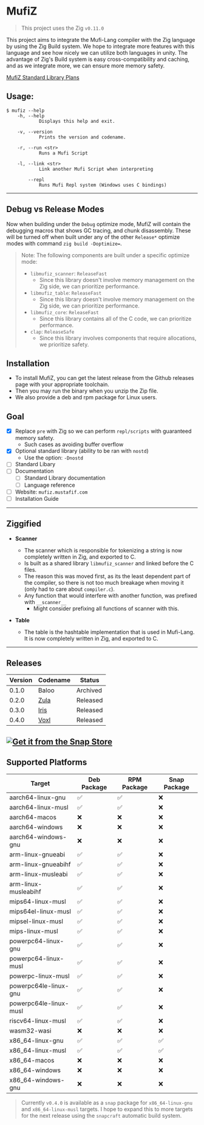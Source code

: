 # MufiZ

> This project uses the Zig `v0.11.0`

This project aims to integrate the Mufi-Lang compiler with the Zig language by using the 
Zig Build system. We hope to integrate more features with this language and see how nicely 
we can utilize both languages in unity. The advantage of Zig's Build system is easy cross-compatibility and caching, and as we integrate more,
we can ensure more memory safety.

[MufiZ Standard Library Plans](stdlib.md)

## Usage:

```shell
$ mufiz --help 
    -h, --help
            Displays this help and exit.

    -v, --version
            Prints the version and codename.

    -r, --run <str>
            Runs a Mufi Script

    -l, --link <str>
            Link another Mufi Script when interpreting

        --repl
            Runs Mufi Repl system (Windows uses C bindings)
```

---

## Debug vs Release Modes

Now when building under the `Debug` optimize mode, MufiZ will contain the debugging macros
that shows GC tracing, and chunk disassembly. These will be turned off when built under any of
the other `Release*` optimize modes with command `zig build -Doptimize=`.

> Note: The following components are built under a specific optimize mode:
>
> - `libmufiz_scanner`: `ReleaseFast`
>   - Since this library doesn't involve memory management on the Zig side, we can prioritize performance.
> - `libmufiz_table`: `ReleaseFast`
>   - Since this library doesn't involve memory management on the Zig side, we can prioritize performance.
> - `libmufiz_core`: `ReleaseFast`
>   - Since this library contains all of the C code, we can prioritize performance.
> - `clap`: `ReleaseSafe`
>   - Since this library involves components that require allocations, we prioritize safety.

## Installation

- To install MufiZ, you can get the latest release from the Github releases page with your appropriate toolchain.
- Then you may run the binary when you unzip the Zip file.
- We also provide a deb and rpm package for Linux users.

## Goal

- [X] Replace `pre` with Zig so we can perform `repl/scripts` with guaranteed memory safety.
  - Such cases as avoiding buffer overflow
- [X] Optional standard library (ability to be ran with `nostd`)
  - Use the option: `-Dnostd`
- [ ] Standard Libary
- [ ] Documentation
  - [ ] Standard Library documentation
  - [ ] Language reference
- [ ] Website: `mufiz.mustafif.com`
- [ ] Installation Guide

---

## Ziggified

- **Scanner**
  - The scanner which is responsible for tokenizing a string is now completely written in Zig, and exported to C.
  - Is built as a shared library `libmufiz_scanner` and linked before the C files.
  - The reason this was moved first, as its the least dependent part of the compiler, so there is not
  too much breakage when moving it (only had to care about `compiler.c`).
  - Any function that would interfere with another function, was prefixed with `__scanner__`
    - Might consider prefixing all functions of scanner with this.

- **Table**  
  - The table is the hashtable implementation that is used in Mufi-Lang. It is now completely written in Zig, and exported to C.

---

## Releases

| Version | Codename                                                      | Status   |
| ------- | ------------------------------------------------------------- | -------- |
| 0.1.0   | Baloo                                                         | Archived |
| 0.2.0   | [Zula](https://github.com/Mustafif/MufiZ/releases/tag/v0.2.0) | Released |
| 0.3.0   | [Iris](https://github.com/Mustafif/MufiZ/releases/tag/v0.3.0) | Released |
| 0.4.0   | [Voxl](https://github.com/Mustafif/MufiZ/releases/tag/v0.4.0) | Released |

[![Get it from the Snap Store](https://snapcraft.io/static/images/badges/en/snap-store-black.svg)](https://snapcraft.io/mufiz)
---

## Supported Platforms

| Target                 | Deb Package        | RPM Package        | Snap Package       |
| ---------------------- | ------------------ | ------------------ | ------------------ |
| aarch64-linux-gnu      | :white_check_mark: | :white_check_mark: | :x:                |
| aarch64-linux-musl     | :white_check_mark: | :white_check_mark: | :x:                |
| aarch64-macos          | :x:                | :x:                | :x:                |
| aarch64-windows        | :x:                | :x:                | :x:                |
| aarch64-windows-gnu    | :x:                | :x:                | :x:                |
| arm-linux-gnueabi      | :white_check_mark: | :white_check_mark: | :x:                |
| arm-linux-gnueabihf    | :white_check_mark: | :white_check_mark: | :x:                |
| arm-linux-musleabi     | :white_check_mark: | :white_check_mark: | :x:                |
| arm-linux-musleabihf   | :white_check_mark: | :white_check_mark: | :x:                |
| mips64-linux-musl      | :white_check_mark: | :white_check_mark: | :x:                |
| mips64el-linux-musl    | :white_check_mark: | :white_check_mark: | :x:                |
| mipsel-linux-musl      | :white_check_mark: | :white_check_mark: | :x:                |
| mips-linux-musl        | :white_check_mark: | :white_check_mark: | :x:                |
| powerpc64-linux-gnu    | :white_check_mark: | :white_check_mark: | :x:                |
| powerpc64-linux-musl   | :white_check_mark: | :white_check_mark: | :x:                |
| powerpc-linux-musl     | :white_check_mark: | :white_check_mark: | :x:                |
| powerpc64le-linux-gnu  | :white_check_mark: | :white_check_mark: | :x:                |
| powerpc64le-linux-musl | :white_check_mark: | :white_check_mark: | :x:                |
| riscv64-linux-musl     | :white_check_mark: | :white_check_mark: | :x:                |
| wasm32-wasi            | :x:                | :x:                | :x:                |
| x86_64-linux-gnu       | :white_check_mark: | :white_check_mark: | :white_check_mark: |
| x86_64-linux-musl      | :white_check_mark: | :white_check_mark: | :white_check_mark: |
| x86_64-macos           | :x:                | :x:                | :x:                |
| x86_64-windows         | :x:                | :x:                | :x:                |
| x86_64-windows-gnu     | :x:                | :x:                | :x:                |

> Currently `v0.4.0` is available as a `snap` package for `x86_64-linux-gnu` and `x86_64-linux-musl` targets. I hope to expand this to more targets for the next release using the `snapcraft` automatic build system.